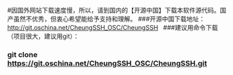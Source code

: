 #因国外网站下载速度慢，所以，请到国内的【开源中国】下载本软件源代码。国产虽然不优秀，但衷心希望能给予支持和理解。
###开源中国下载地址：http://git.oschina.net/CheungSSH_OSC/CheungSSH  
###建议用命令下载（项目很大，建议用git）：
###    git clone https://git.oschina.net/CheungSSH_OSC/CheungSSH.git
